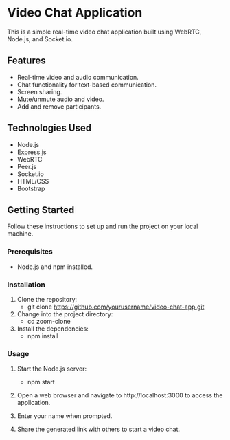# Video Chat Application

This is a simple real-time video chat application built using WebRTC, Node.js, and Socket.io.

## Features

- Real-time video and audio communication.
- Chat functionality for text-based communication.
- Screen sharing.
- Mute/unmute audio and video.
- Add and remove participants.

## Technologies Used

- Node.js
- Express.js
- WebRTC
- Peer.js
- Socket.io
- HTML/CSS
- Bootstrap

## Getting Started

Follow these instructions to set up and run the project on your local machine.

### Prerequisites

- Node.js and npm installed.

### Installation

1. Clone the repository:
   - git clone https://github.com/yourusername/video-chat-app.git
2. Change into the project directory:
   - cd zoom-clone
3. Install the dependencies:
   - npm install

### Usage

1. Start the Node.js server:
    - npm start
2. Open a web browser and navigate to http://localhost:3000 to access the application.

3. Enter your name when prompted.

4. Share the generated link with others to start a video chat.






